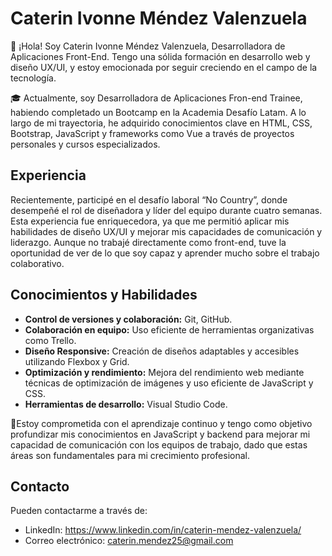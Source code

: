 # Caterin Ivonne Méndez Valenzuela

👋 ¡Hola! Soy Caterin Ivonne Méndez Valenzuela, Desarrolladora de Aplicaciones Front-End. Tengo una sólida formación en desarrollo web y diseño UX/UI, y estoy emocionada por seguir creciendo en el campo de la tecnología.

🎓 Actualmente, soy Desarrolladora de Aplicaciones Fron-end Trainee, habiendo completado un Bootcamp en la Academia Desafío Latam.
A lo largo de mi trayectoria, he adquirido conocimientos clave en HTML, CSS, Bootstrap, JavaScript y frameworks como Vue a través de proyectos personales y cursos especializados.

## Experiencia

Recientemente, participé en el desafío laboral “No Country”, donde desempeñé el rol de diseñadora y líder del equipo durante cuatro semanas. Esta experiencia fue enriquecedora, ya que me permitió aplicar mis habilidades de diseño UX/UI y mejorar mis capacidades de comunicación y liderazgo. Aunque no trabajé directamente como front-end, tuve la oportunidad de ver de lo que soy capaz y aprender mucho sobre el trabajo colaborativo.

##  Conocimientos y Habilidades

- **Control de versiones y colaboración:** Git, GitHub.
- **Colaboración en equipo:** Uso eficiente de herramientas organizativas como Trello.
- **Diseño Responsive:** Creación de diseños adaptables y accesibles utilizando Flexbox y Grid.
- **Optimización y rendimiento:** Mejora del rendimiento web mediante técnicas de optimización de imágenes y uso eficiente de JavaScript y CSS.
- **Herramientas de desarrollo:** Visual Studio Code.

🌱Estoy comprometida con el aprendizaje continuo y tengo como objetivo profundizar mis conocimientos en JavaScript y backend para mejorar mi capacidad de comunicación con los equipos de trabajo, dado que estas áreas son fundamentales para mi crecimiento profesional.

## Contacto

Pueden contactarme a través de:
- LinkedIn: https://www.linkedin.com/in/caterin-mendez-valenzuela/
- Correo electrónico: caterin.mendez25@gmail.com

<!---
Cat0527/Cat0527 is a ✨ special ✨ repository because its `README.md` (this file) appears on your GitHub profile.
You can click the Preview link to take a look at your changes.
--->
